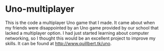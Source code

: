 # Uno-multiplayer
This is the code a multiplayer Uno game that I made. It came about when my friends were disappointed by an Uno game provided by our school that lacked a multiplayer option. I had just started learning about computer networking, so I thought this would be an excellent project to improve my skills. It can be found at http://www.quillbert.tk/uno.
